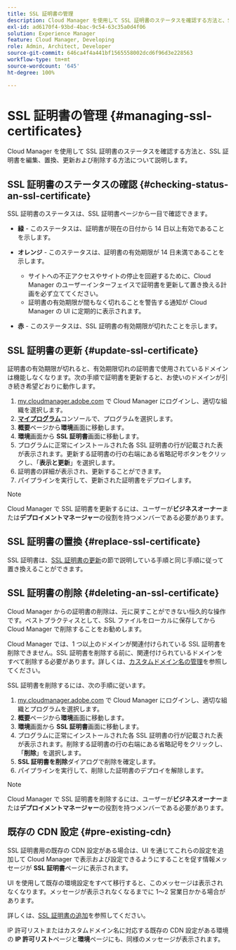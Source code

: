 ```yaml
---
title: SSL 証明書の管理
description: Cloud Manager を使用して SSL 証明書のステータスを確認する方法と、SSL 証明書を編集、置換、更新および削除する方法について説明します。
exl-id: ad6170f4-93bd-4bac-9c54-63c35a0d4f06
solution: Experience Manager
feature: Cloud Manager, Developing
role: Admin, Architect, Developer
source-git-commit: 646ca4f4a441bf1565558002dcd6f96d3e228563
workflow-type: tm+mt
source-wordcount: '645'
ht-degree: 100%

---
```



# SSL 証明書の管理 {#managing-ssl-certificates}

Cloud Manager を使用して SSL 証明書のステータスを確認する方法と、SSL 証明書を編集、置換、更新および削除する方法について説明します。

## SSL 証明書のステータスの確認 {#checking-status-an-ssl-certificate}

SSL 証明書のステータスは、SSL 証明書ページから一目で確認できます。

* **緑** - このステータスは、証明書が現在の日付から 14 日以上有効であることを示します。

* **オレンジ** - このステータスは、証明書の有効期限が 14 日未満であることを示します。
   * サイトへの不正アクセスやサイトの停止を回避するために、Cloud Manager のユーザーインターフェイスで証明書を更新して置き換える計画を必ず立ててください。
   * 証明書の有効期限が間もなく切れることを警告する通知が Cloud Manager の UI に定期的に表示されます。

* **赤** - このステータスは、SSL 証明書の有効期限が切れたことを示します。

## SSL 証明書の更新 {#update-ssl-certificate}

証明書の有効期限が切れると、有効期限切れの証明書で使用されているドメインは機能しなくなります。次の手順で証明書を更新すると、お使いのドメインが引き続き希望どおりに動作します。

1. [my.cloudmanager.adobe.com](https://my.cloudmanager.adobe.com/) で Cloud Manager にログインし、適切な組織を選択します。
1. **[マイプログラム](/help/implementing/cloud-manager/navigation.md#my-programs)**&#x200B;コンソールで、プログラムを選択します。
1. **概要**&#x200B;ページから&#x200B;**環境**&#x200B;画面に移動します。
1. **環境**&#x200B;画面から **SSL 証明書**&#x200B;画面に移動します。
1. プログラムに正常にインストールされた各 SSL 証明書の行が記載された表が表示されます。更新する証明書の行の右端にある省略記号ボタンをクリックし、「**表示と更新**」を選択します。
1. 証明書の詳細が表示され、更新することができます。
1. パイプラインを実行して、更新された証明書をデプロイします。

>[!NOTE]
>
>Cloud Manager で SSL 証明書を更新するには、ユーザーが&#x200B;**ビジネスオーナー**&#x200B;または&#x200B;**デプロイメントマネージャー**&#x200B;の役割を持つメンバーである必要があります。

## SSL 証明書の置換 {#replace-ssl-certificate}

SSL 証明書は、[SSL 証明書の更新](#update-ssl-certificate)の節で説明している手順と同じ手順に従って置き換えることができます。

## SSL 証明書の削除 {#deleting-an-ssl-certificate}

Cloud Manager からの証明書の削除は、元に戻すことができない恒久的な操作です。ベストプラクティスとして、SSL ファイルをローカルに保存してから Cloud Manager で削除することをお勧めします。

Cloud Manager では、1 つ以上のドメインが関連付けられている SSL 証明書を削除できません。SSL 証明書を削除する前に、関連付けられているドメインをすべて削除する必要があります。詳しくは、[カスタムドメイン名の管理](/help/implementing/cloud-manager/custom-domain-names/managing-custom-domain-names.md)を参照してください。

SSL 証明書を削除するには、次の手順に従います。

1. [my.cloudmanager.adobe.com](https://my.cloudmanager.adobe.com/) で Cloud Manager にログインし、適切な組織とプログラムを選択します。
1. **概要**&#x200B;ページから&#x200B;**環境**&#x200B;画面に移動します。
1. **環境**&#x200B;画面から **SSL 証明書**&#x200B;画面に移動します。
1. プログラムに正常にインストールされた各 SSL 証明書の行が記載された表が表示されます。削除する証明書の行の右端にある省略記号をクリックし、「**削除**」を選択します。
1. **SSL 証明書を削除**&#x200B;ダイアログで削除を確定します。
1. パイプラインを実行して、削除した証明書のデプロイを解除します。

>[!NOTE]
>
>Cloud Manager で SSL 証明書を削除するには、ユーザーが&#x200B;**ビジネスオーナー**&#x200B;または&#x200B;**デプロイメントマネージャー**&#x200B;の役割を持つメンバーである必要があります。

## 既存の CDN 設定 {#pre-existing-cdn}

SSL 証明書用の既存の CDN 設定がある場合は、UI を通じてこれらの設定を追加して Cloud Manager で表示および設定できるようにすることを促す情報メッセージが **SSL 証明書**&#x200B;ページに表示されます。

UI を使用して既存の環境設定をすべて移行すると、このメッセージは表示されなくなります。メッセージが表示されなくなるまでに 1～2 営業日かかる場合があります。

詳しくは、[SSL 証明書の追加](/help/implementing/cloud-manager/managing-ssl-certifications/add-ssl-certificate.md)を参照してください。

IP 許可リストまたはカスタムドメイン名に対応する既存の CDN 設定がある環境の **IP 許可リスト**&#x200B;ページと&#x200B;**環境**&#x200B;ページにも、同様のメッセージが表示されます。
